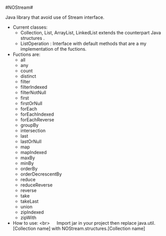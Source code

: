 #NOStream#

Java library that avoid use of Stream interface.

* Current classes: <br />
   * Collection, List, ArrayList, LinkedList extends the counterpart Java structures . <br />
   * ListOperation : Interface with default methods that are a my implementation of the fuctions. <br />
* Fuctions are: <br />
   * all
   * any
   * count
   * distinct
   * filter
   * filterIndexed
   * filterNotNull
   * first
   * firstOrNull
   * forEach
   * forEachIndexed
   * forEachReverse
   * groupBy
   * intersection
   * last
   * lastOrNull
   * map
   * mapIndexed
   * maxBy
   * minBy
   * orderBy
   * orderDecrescentBy
   * reduce
   * reduceReverse
   * reverse
   * take
   * takeLast
   * union
   * zipIndexed
   * zipWith
* How to use: <br\>
&emsp;    Import jar in your project then replace java.util.[Collection name] with NOStream.structures.[Collection name]